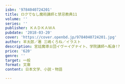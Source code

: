 ```yaml
---
isbn: '9784040724201'
title: ロクでなし魔術講師と禁忌教典11
volume: ''
series: ''
publisher: ＫＡＤＫＡＷＡ
pubdate: '2018-03-20'
cover: 'https://cover.openbd.jp/9784040724201.jpg'
author: 羊太郎／著 三嶋くろね／イラスト
description: 宮廷魔導士団イヴ＝イグナイト、学院講師へ転身!?
price: '620'
genre: ''
target: 一般
format: 文庫
content: 日本文学、小説・物語

---
```

